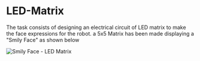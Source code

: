 # LED-Matrix
The task consists of designing an electrical circuit of LED matrix to make the face expressions for the robot. a 5x5 Matrix has been made displaying a "Smily Face" as shown below

![Smily Face - LED Matrix](https://github.com/Abdullah-BS/LED-Matrix/assets/139412761/5ed62b97-ac21-44f2-b48e-3326f44aa855)
